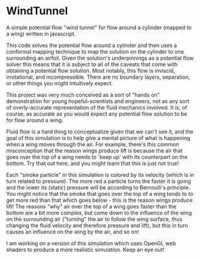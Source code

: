 # WindTunnel
 A simple potential flow "wind tunnel" for flow around a cylinder (mapped to a wing) written in javascript.

This code solves the potential flow around a cylinder and then uses a conformal mapping technique to map the solution on the cylinder to one surrounding an airfoil. Given the solution's underpinnings as a potential flow solver this means that it is subject to all of the caveats that come with obtaining a potential flow solution. Most notably, this flow is inviscid, irrotational, and incompressible. There are no boundary layers, separation, or other things you might intuitively expect.

This project was very much conceived as a sort of "hands on" demonstration for young hopeful-scientists and engineers, not as any sort of overly-accurate representation of the fluid mechanics involved. It is, of course, as accurate as you would expect any potential flow solution to be for flow around a wing.

Fluid flow is a hard thing to conceptualize given that we can't see it, and the goal of this simulation is to help give a mental picture of what is happening when a wing moves through the air. For example, there's this common misconception that the reason wings produce lift is because the air that goes over the top of a wing needs to 'keep up' with its counterpart on the bottom. Try that out here, and you might learn that this is just not true!

Each "smoke particle" in this simulation is colored by its velocity (which is in turn related to pressure). The more red a particle turns the faster it is going and the lower its (static) pressure will be according to Bernoulli's principle. You might notice that the smoke that goes over the top of a wing tends to to get more red than that which goes below - this is the reason wings produce lift! The reasons "why" air over the top of a wing goes faster than the bottom are a bit more complex, but come down to the influence of the wing on the surrounding air ("turning" the air to follow the wing surface, thus changing the fluid velocity and therefore pressure and lift), but this in turn causes an influence on the wing by the air, and so on! 

I am working on a version of this simulation which uses OpenGL web shaders to produce a more realistic simulation. Keep an eye out!
